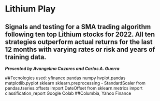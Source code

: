 # Lithium Play
## Signals and testing for a SMA trading algorithm following ten top Lithium stocks for 2022. All ten strategies outperform actual returns for the last 12 months with varying rates or risk and years of training data. 
***Presented by Avangelina Cazares and Carlos A. Guerra***

##Tecnologies used: 
yfinance
pandas
numpy 
hvplot.pandas
matplotlib.pyplot
sklearn
sklearn.preprocessing - StandardScaler
from pandas.tseries.offsets import DateOffset
from sklearn.metrics import classification_report
Google Colab
##Columbia, Yahoo Finance

